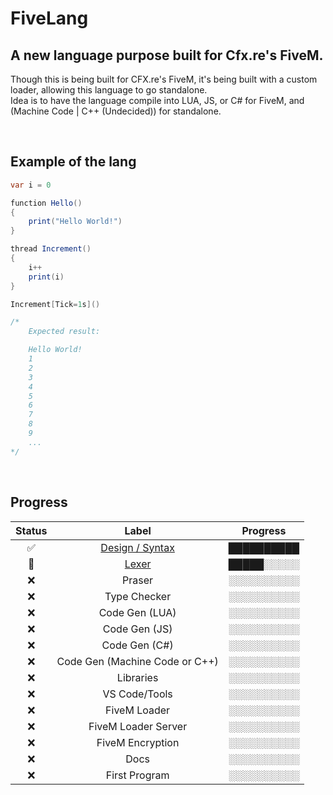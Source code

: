 # FiveLang
## A new language purpose built for Cfx.re's FiveM.
Though this is being built for CFX.re's FiveM, it's being built with a custom loader, allowing this language to go standalone.<br>
Idea is to have the language compile into LUA, JS, or C# for FiveM, and (Machine Code | C++ (Undecided)) for standalone.

<br>

## Example of the lang
```cs
var i = 0

function Hello()
{
    print("Hello World!")
}

thread Increment()
{
    i++
    print(i)
}

Increment[Tick=1s]()

/*
    Expected result:

    Hello World!
    1
    2
    3
    4
    5
    6
    7
    8
    9
    ...
*/
```

<br>

## Progress
| Status | Label | Progress |
| :---: | :---: | :---: |
| :white_check_mark: | [Design / Syntax]( https://github.com/FordPIU/FiveLang/blob/main/Examples/example.flang ) | ██████████ |
| :construction: | [Lexer]( https://github.com/FordPIU/FiveLang/pull/41 ) | █████░░░░░ |
| :x: | Praser | ░░░░░░░░░░ |
| :x: | Type Checker | ░░░░░░░░░░ |
| :x: | Code Gen (LUA) | ░░░░░░░░░░ |
| :x: | Code Gen (JS) | ░░░░░░░░░░ |
| :x: | Code Gen (C#) | ░░░░░░░░░░ |
| :x: | Code Gen (Machine Code or C++) | ░░░░░░░░░░ |
| :x: | Libraries | ░░░░░░░░░░ |
| :x: | VS Code/Tools | ░░░░░░░░░░ |
| :x: | FiveM Loader | ░░░░░░░░░░ |
| :x: | FiveM Loader Server | ░░░░░░░░░░ |
| :x: | FiveM Encryption | ░░░░░░░░░░ |
| :x: | Docs | ░░░░░░░░░░ |
| :x: | First Program | ░░░░░░░░░░ |
